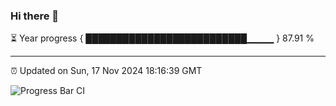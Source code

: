 ### Hi there 👋

⏳ Year progress { ██████████████████████████▁▁▁▁ } 87.91 %

---

⏰ Updated on Sun, 17 Nov 2024 18:16:39 GMT

![Progress Bar CI](https://github.com/liununu/liununu/workflows/Progress%20Bar%20CI/badge.svg)
